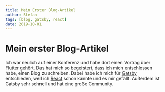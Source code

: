 ```yaml
---
title: Mein Erster Blog-Artikel
author: Stefan
tags: [blog, gatsby, react]
date: 2019-10-01
---
```


# Mein erster Blog-Artikel

Ich war neulich auf einer Konferenz und habe dort einen Vortrag über Flutter gehört. Das hat mich so begeistert, dass ich mich entschlossen habe, einen Blog zu schreiben. Dabei habe ich mich für [Gatsby](https://www.gatsbyjs.org/) entschieden, weil ich [React](https://reactjs.org/) schon kannte und es mir gefällt. Außerdem ist Gatsby sehr schnell und hat eine große Community.